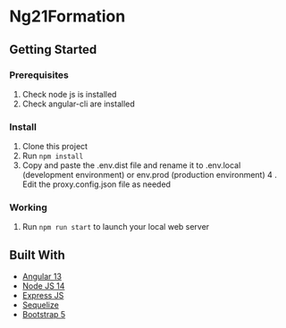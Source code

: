 # Ng21Formation

## Getting Started

### Prerequisites

1. Check node js is installed
2. Check angular-cli are installed

### Install

1. Clone this project
2. Run `npm install`
3. Copy and paste the .env.dist file and rename it to .env.local (development environment) or env.prod (production environment)
4 . Edit the proxy.config.json file as needed

### Working

1. Run `npm run start` to launch your local web server

## Built With

* [Angular 13](https://angular.io/)
* [Node JS 14](https://nodejs.org/en/)
* [Express JS](https://expressjs.com/fr/)
* [Sequelize](https://sequelize.org/master/)
* [Bootstrap 5](https://getbootstrap.com/)
